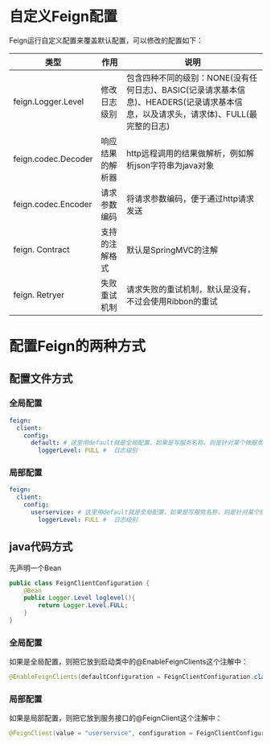 # 自定义Feign配置

Feign运行自定义配置来覆盖默认配置，可以修改的配置如下：

| 类型                | 作用             | 说明                                                         |
| ------------------- | ---------------- | ------------------------------------------------------------ |
| feign.Logger.Level  | 修改日志级别     | 包含四种不同的级别：NONE(没有任何日志)、BASIC(记录请求基本信息)、HEADERS(记录请求基本信息，以及请求头，请求体)、FULL(最完整的日志) |
| feign.codec.Decoder | 响应结果的解析器 | http远程调用的结果做解析，例如解析json字符串为java对象       |
| feign.codec.Encoder | 请求参数编码     | 将请求参数编码，便于通过http请求发送                         |
| feign. Contract     | 支持的注解格式   | 默认是SpringMVC的注解                                        |
| feign. Retryer      | 失败重试机制     | 请求失败的重试机制，默认是没有，不过会使用Ribbon的重试       |

# 配置Feign的两种方式

## 配置文件方式

### 全局配置

```yaml
feign:
  client:
    config:
      default: # 这里用default就是全局配置，如果是写服务名称，则是针对某个微服务的配置
        loggerLevel: FULL #  日志级别
```

### 局部配置

```yaml
feign:
  client:
    config:
      userservice: # 这里用default就是全局配置，如果是写服务名称，则是针对某个微服务的配置
        loggerLevel: FULL #  日志级别
```

## java代码方式

先声明一个Bean

```java
public class FeignClientConfiguration {
    @Bean
    public Logger.Level loglevel(){
        return Logger.Level.FULL;
    }
}
```

### 全局配置

如果是全局配置，则把它放到启动类中的@EnableFeignClients这个注解中：

```java
@EnableFeignClients(defaultConfiguration = FeignClientConfiguration.class)
```

### 局部配置

如果是局部配置，则把它放到服务接口的@FeignClient这个注解中：

```java
@FeignClient(value = "userservice", configuration = FeignClientConfiguration.class)
```



